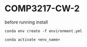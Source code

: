 # COMP3217-CW-2

before running install 

```
conda env create -f environment.yml
```

```
conda activate <env_name>
```
